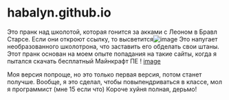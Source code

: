 # habalyn.github.io
Это пранк над школотой, которая гонится за акками с Леоном в Бравл Старсе. Если они откроют ссылку, то высветится![image](https://user-images.githubusercontent.com/96077088/145863342-d47cae08-e0ee-4572-9dae-bab4e54a366a.png)
Это напугает необразованного школотрона, что заставить его обдeлaть свои штаны. Этот пранк основан на моем опыте попадания на такие сайты, когда я пытался скачать бесплатный 
Майнкрафт ПЕ ! [image](https://user-images.githubusercontent.com/96077088/145863693-3bb3566d-2799-44e7-ac30-89ecedc1925b.png)

Моя версия попроще, но это только первая версия, потом станет получше.
Вообще, я это сделал, чтобы повыпендриваться в классе, мол я программист (мне 15 если что)
Короче хyйня полная, деpьмо!




